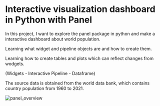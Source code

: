 # Interactive visualization dashboard in Python with Panel

In this project, I want to explore the panel package in python and make a interactive dashboard about world population. 

Learning what widget and pipeline objects are and how to create them.

Learning how to create tables and plots which can reflect changes from wodgets.

(Widgets - Interactive Pipeline - Dataframe) 

The source data is obtained from the world data bank, which contains country population from 1960 to 2021.

![panel_overview](https://user-images.githubusercontent.com/101177476/192091811-224c3d64-654c-4c96-ab13-dce80184f13d.png)

